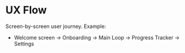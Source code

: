 # UX Flow
Screen-by-screen user journey.
Example:
- Welcome screen → Onboarding → Main Loop → Progress Tracker → Settings
